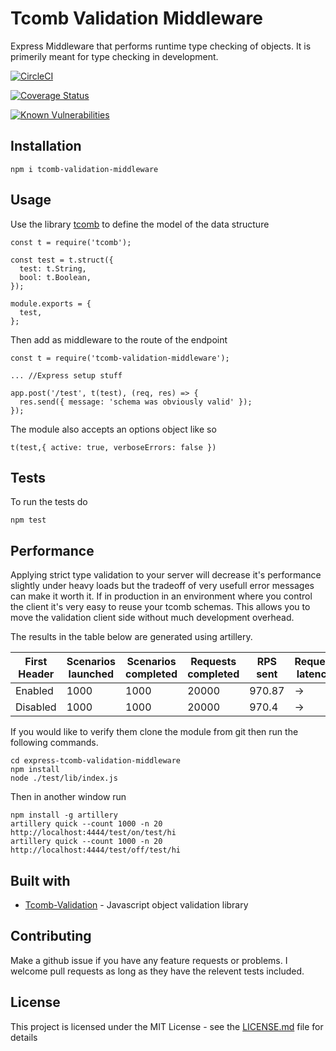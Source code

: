# Tcomb Validation Middleware
Express Middleware that performs runtime type checking of objects. It is primerily meant for type checking in development.

[![CircleCI](https://circleci.com/gh/ThomasAnkcorn/express-tcomb-validation-middleware.svg?style=svg)](https://circleci.com/gh/ThomasAnkcorn/express-tcomb-validation-middleware)

[![Coverage Status](https://coveralls.io/repos/github/ThomasAnkcorn/express-tcomb-validation-middleware/badge.svg?branch=master)](https://coveralls.io/github/ThomasAnkcorn/express-tcomb-validation-middleware?branch=master)

[![Known Vulnerabilities](https://snyk.io/test/npm/tcomb-validation-middleware/badge.svg)](https://snyk.io/test/npm/tcomb-validation-middleware)


## Installation

```
npm i tcomb-validation-middleware
```

## Usage

Use the library [tcomb](https://github.com/gcanti/tcomb) to define the model of the data structure

```
const t = require('tcomb');

const test = t.struct({
  test: t.String,
  bool: t.Boolean,
});

module.exports = {
  test,
};
```

Then add as middleware to the route of the endpoint

```
const t = require('tcomb-validation-middleware');

... //Express setup stuff

app.post('/test', t(test), (req, res) => {
  res.send({ message: 'schema was obviously valid' });
});
```
The module also accepts an options object like so
```
t(test,{ active: true, verboseErrors: false })
```
## Tests

To run the tests do
```
npm test
```

## Performance

Applying strict type validation to your server will decrease it's performance slightly under heavy loads but the tradeoff of very usefull error messages can make it worth it. If in production in an environment where you control the client it's very easy to reuse your tcomb schemas. This allows you to move the validation client side without much development overhead.

The results in the table below are generated using artillery.


| First Header  | Scenarios launched | Scenarios completed | Requests completed | RPS sent | Request latency | min | max | median | p95 | p99 | Scenario duration | min | max | median | p95 | p99 |
| ------------- | ------------- | ------------- | ------------- | ------------- | ------------- | ------------- | ------------- | ------------- | ------------- | ------------- | ------------- | ------------- | ------------- | ------------- | ------------- | ------------- |
| Enabled | 1000  | 1000 | 20000 |  970.87 | -> |  0.3 | 41.4 | 0.4 |  2.8 | 11.7 | -> | 14.5 | 447.2 | 18.7 | 98 | 384.6 |
| Disabled |  1000  | 1000 | 20000 | 970.4 | -> |  0.2 | 24.2 | 0.4 |  1.6 | 3.5 | -> | 11 | 124.8 | 16.6 | 48.6 | 108.1 |

If you would like to verify them clone the module from git then run the following commands.

```
cd express-tcomb-validation-middleware
npm install
node ./test/lib/index.js
```
Then in another window run
```
npm install -g artillery
artillery quick --count 1000 -n 20 http://localhost:4444/test/on/test/hi
artillery quick --count 1000 -n 20 http://localhost:4444/test/off/test/hi

```

## Built with

* [Tcomb-Validation](https://github.com/gcanti/tcomb-validation) - Javascript object validation library

## Contributing

Make a github issue if you have any feature requests or problems. I welcome pull requests as long as they have the relevent tests included.

## License

This project is licensed under the MIT License - see the [LICENSE.md](LICENSE.md) file for details
